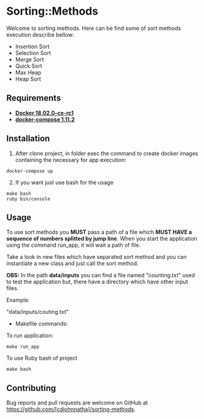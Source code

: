 # Sorting::Methods

Welcome to sorting methods. Here can be find some of sort methods execution describe bellow:

* Insertion Sort
* Selection Sort
* Merge Sort
* Quick Sort
* Max Heap
* Heap Sort

## Requirements

* **[Docker 18.02.0-ce-rc1](https://www.ruby-lang.org/en/)**
* **[docker-compose 1.11.2](https://docs.docker.com/compose/)**

## Installation

1. After clone project, in folder exec the command to create docker images containing the necessary for app execution:

```
docker-compose up
```
2. If you want just use bash for the usage
```
make bash
ruby bin/console
```

## Usage

To use sort methods you **MUST** pass a path of a file which **MUST HAVE a sequence of numbers splitted by jump line**. When you start the application using the command run_app, it will wait a path of file.

Take a look in new files which have separated sort method and you can instantiate a new class and just call the sort method.
 
 **OBS:** In the path **data/inputs** you can find a file named "counting.txt" used to test the application but, there have a directory which have other input files. 
 
 Example:
 
 "data/inputs/couting.txt"

* Makefile commands:

To run application:

```
make run_app
```

To use Ruby bash of project

```
make bash
```


## Contributing

Bug reports and pull requests are welcome on GitHub at https://github.com/[cdjohnnatha]/sorting-methods.
